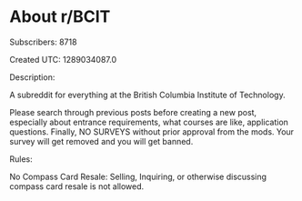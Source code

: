 # About r/BCIT

Subscribers: 8718

Created UTC: 1289034087.0

Description:

A subreddit for everything at the British Columbia Institute of Technology.

Please search through previous posts before creating a new post, especially about entrance requirements, what courses are like, application questions.  Finally, NO SURVEYS without prior approval from the mods. Your survey will get removed and you will get banned.

Rules:

No Compass Card Resale: Selling, Inquiring, or otherwise discussing compass card resale is not allowed.

